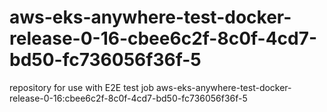 # aws-eks-anywhere-test-docker-release-0-16-cbee6c2f-8c0f-4cd7-bd50-fc736056f36f-5
repository for use with E2E test job aws-eks-anywhere-test-docker-release-0-16:cbee6c2f-8c0f-4cd7-bd50-fc736056f36f-5
